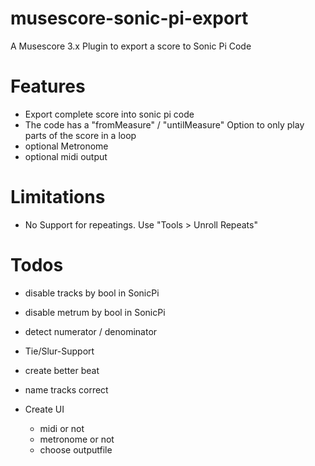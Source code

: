 # musescore-sonic-pi-export
A Musescore 3.x Plugin to export a score to Sonic Pi Code

# Features

- Export complete score into sonic pi code
- The code has a "fromMeasure" / "untilMeasure" Option to only play parts of the score in a loop
- optional Metronome
- optional midi output

# Limitations
- No Support for repeatings. Use "Tools > Unroll Repeats"

# Todos
- disable tracks by bool in SonicPi
- disable metrum by bool in SonicPi
- detect numerator / denominator
- Tie/Slur-Support
- create better beat
- name tracks correct
  
- Create UI
    - midi or not
    - metronome or not
    - choose outputfile

